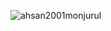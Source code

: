 






<p align="left"> <img src="https://komarev.com/ghpvc/?username=ahsan2001monjurul&label=Profile%20views&color=0e75b6&style=flat" alt="ahsan2001monjurul" /> </p>



